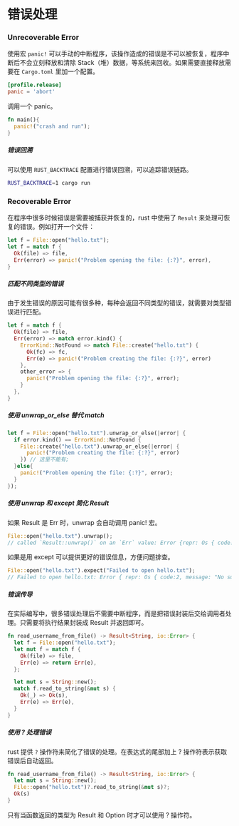 # 错误处理

### Unrecoverable Error

使用宏 `panic!` 可以手动的中断程序，该操作造成的错误是不可以被恢复，程序中断后不会立刻释放和清除 Stack（堆）数据，等系统来回收。如果需要直接释放需要在 `Cargo.toml` 里加一个配置。

```toml
[profile.release]
panic = 'abort'
```

调用一个 panic。

```rust
fn main(){
  panic!("crash and run");
}
```

##### 错误回溯

可以使用 `RUST_BACKTRACE` 配置进行错误回溯，可以追踪错误链路。

```sh
RUST_BACKTRACE=1 cargo run
```

### Recoverable Error

在程序中很多时候错误是需要被捕获并恢复的，rust 中使用了 `Result` 来处理可恢复的错误。例如打开一个文件：

```rust
let f = File::open("hello.txt");
let f = match f {
  Ok(file) => file,
  Err(error) => panic!("Problem opening the file: {:?}", error),
}
```

##### 匹配不同类型的错误

由于发生错误的原因可能有很多种，每种会返回不同类型的错误，就需要对类型错误进行匹配。

```rust
let f = match f {
  Ok(file) => file,
  Err(error) => match error.kind() {
    ErrorKind::NotFound => match File::create("hello.txt") {
      Ok(fc) => fc,
      Err(e) => panic!("Problem creating the file: {:?}", error)
    },
    other_error => {
      panic!("Problem opening the file: {:?}", error);
    }
  },
}
```

##### 使用 unwrap_or_else 替代 match

```rust
let f = File::open("hello.txt").unwrap_or_else(|error| {
  if error.kind() == ErrorKind::NotFound {
    File::create("hello.txt").unwrap_or_else(|error| {
      panic!("Problem creating the file: {:?}", error)
    }) // 这里不能有;
  }else{
    panic!("Problem opening the file: {:?}", error);
  }
});
```

##### 使用 unwrap 和 except 简化 Result

如果 Result 是 Err 时，unwrap 会自动调用 panic! 宏。

```rust
File::open("hello.txt").unwrap(); 
// called `Result::unwrap()` on an `Err` value: Error {repr: Os { code: 2, message: "No such file or directory" } }
```

如果是用 except 可以提供更好的错误信息，方便问题排查。

```rust
File::open("hello.txt").expect("Failed to open hello.txt"); 
// Failed to open hello.txt: Error { repr: Os { code:2, message: "No such file or directory" } }
```

##### 错误传导

在实际编写中，很多错误处理后不需要中断程序，而是把错误封装后交给调用者处理。只需要将执行结果封装成 Result 并返回即可。

```rust
fn read_username_from_file() -> Result<String, io::Error> {
  let f = File::open("hello.txt");
  let mut f = match f {
    Ok(file) => file,
    Err(e) => return Err(e),
  };

  let mut s = String::new();
  match f.read_to_string(&mut s) {
    Ok(_) => Ok(s),
    Err(e) => Err(e),
  }
}
```

##### 使用 ? 处理错误

rust 提供 `?` 操作符来简化了错误的处理。在表达式的尾部加上 ? 操作符表示获取错误后自动返回。

```rust
fn read_username_from_file() -> Result<String, io::Error> {
  let mut s = String::new();
  File::open("hello.txt")?.read_to_string(&mut s)?;
  Ok(s)
}
```

只有当函数返回的类型为 Result 和 Option 时才可以使用 ? 操作符。